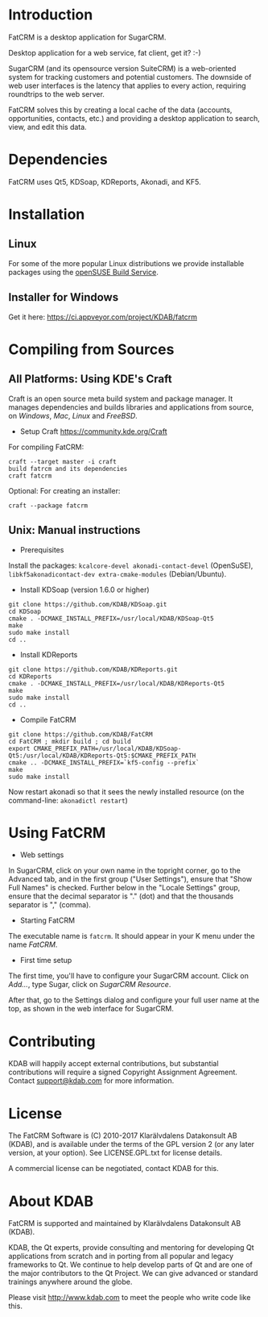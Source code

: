 # Introduction

FatCRM is a desktop application for SugarCRM.

Desktop application for a web service, fat client, get it? :-)

SugarCRM (and its opensource version SuiteCRM) is a web-oriented system for tracking
customers and potential customers. The downside of web user interfaces is the latency
that applies to every action, requiring roundtrips to the web server.

FatCRM solves this by creating a local cache of the data (accounts, opportunities, contacts, etc.)
and providing a desktop application to search, view, and edit this data.

# Dependencies

FatCRM uses Qt5, KDSoap, KDReports, Akonadi, and KF5.

# Installation

## Linux

For some of the more popular Linux distributions we provide installable packages using the [openSUSE Build Service](https://build.opensuse.org/project/show/isv:KDAB).

## Installer for Windows

Get it here: https://ci.appveyor.com/project/KDAB/fatcrm

# Compiling from Sources

## All Platforms: Using KDE's Craft

Craft is an open source meta build system and package manager. It manages dependencies and builds libraries and applications from source, on *Windows*, *Mac*, *Linux* and *FreeBSD*.

* Setup Craft https://community.kde.org/Craft

For compiling FatCRM:
```
craft --target master -i craft
build fatrcm and its dependencies
craft fatcrm
```

Optional: For creating an installer:
```
craft --package fatcrm
```

## Unix: Manual instructions

* Prerequisites

Install the packages: `kcalcore-devel akonadi-contact-devel` (OpenSuSE), `libkf5akonadicontact-dev extra-cmake-modules` (Debian/Ubuntu).

* Install KDSoap (version 1.6.0 or higher)

```
git clone https://github.com/KDAB/KDSoap.git
cd KDSoap
cmake . -DCMAKE_INSTALL_PREFIX=/usr/local/KDAB/KDSoap-Qt5
make
sudo make install
cd ..
```

* Install KDReports

```
git clone https://github.com/KDAB/KDReports.git
cd KDReports
cmake . -DCMAKE_INSTALL_PREFIX=/usr/local/KDAB/KDReports-Qt5
make
sudo make install
cd ..
```

* Compile FatCRM

```
git clone https://github.com/KDAB/FatCRM
cd FatCRM ; mkdir build ; cd build
export CMAKE_PREFIX_PATH=/usr/local/KDAB/KDSoap-Qt5:/usr/local/KDAB/KDReports-Qt5:$CMAKE_PREFIX_PATH
cmake .. -DCMAKE_INSTALL_PREFIX=`kf5-config --prefix`
make
sudo make install
```

Now restart akonadi so that it sees the newly installed resource (on the command-line: `akonadictl restart`)

# Using FatCRM

* Web settings

In SugarCRM, click on your own name in the topright corner, go to the Advanced tab, and in the first group ("User Settings"), ensure that "Show Full Names" is checked.
Further below in the "Locale Settings" group, ensure that the decimal separator is "." (dot) and that the thousands separator is "," (comma).

* Starting FatCRM

The executable name is `fatcrm`. It should appear in your K menu under the name *FatCRM*.

* First time setup

The first time, you'll have to configure your SugarCRM account. Click on *Add...*, type Sugar, click on *SugarCRM Resource*.

After that, go to the Settings dialog and configure your full user name at the top, as shown in the web interface for SugarCRM.

# Contributing

KDAB will happily accept external contributions, but substantial
contributions will require a signed Copyright Assignment Agreement.
Contact support@kdab.com for more information.

# License

The FatCRM Software is (C) 2010-2017 Klarälvdalens Datakonsult AB (KDAB),
and is available under the terms of the GPL version 2 (or any later version,
at your option).  See LICENSE.GPL.txt for license details.

A commercial license can be negotiated, contact KDAB for this.

# About KDAB

FatCRM is supported and maintained by Klarälvdalens Datakonsult AB (KDAB).

KDAB, the Qt experts, provide consulting and mentoring for developing
Qt applications from scratch and in porting from all popular and legacy
frameworks to Qt. We continue to help develop parts of Qt and are one
of the major contributors to the Qt Project. We can give advanced or
standard trainings anywhere around the globe.

Please visit http://www.kdab.com to meet the people who write code like this.
